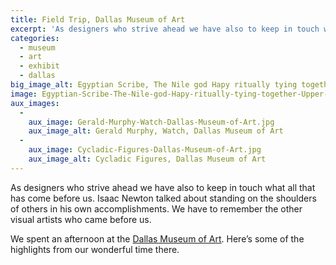 ```yaml
---
title: Field Trip, Dallas Museum of Art
excerpt: 'As designers who strive ahead we have also to keep in touch what all that has come before us. Isaac Newton talked about standing on the shoulders of others in his own accomplishments. We have to remember the other visual artists who came before us. '
categories:
  - museum
  - art
  - exhibit
  - dallas
big_image_alt: Egyptian Scribe, The Nile god Hapy ritually tying together Upper and Lower Egypt, Dallas Museum of Art
image: Egyptian-Scribe-The-Nile-god-Hapy-ritually-tying-together-Upper-and-Lower-Egypt-Dallas-Museum-of-Art.jpg
aux_images:
  - 
    aux_image: Gerald-Murphy-Watch-Dallas-Museum-of-Art.jpg
    aux_image_alt: Gerald Murphy, Watch, Dallas Museum of Art
  - 
    aux_image: Cycladic-Figures-Dallas-Museum-of-Art.jpg
    aux_image_alt: Cycladic Figures, Dallas Museum of Art
---
```

As designers who strive ahead we have also to keep in touch what all that has come before us. Isaac Newton talked about standing on the shoulders of others in his own accomplishments. We have to remember the other visual artists who came before us. 

We spent an afternoon at the <a href="http://www.dallasmuseumofart.org/" title="Dallas Museum of Art" target="_blank">Dallas Museum of Art</a>. Here&rsquo;s some of the highlights from our wonderful time there.
